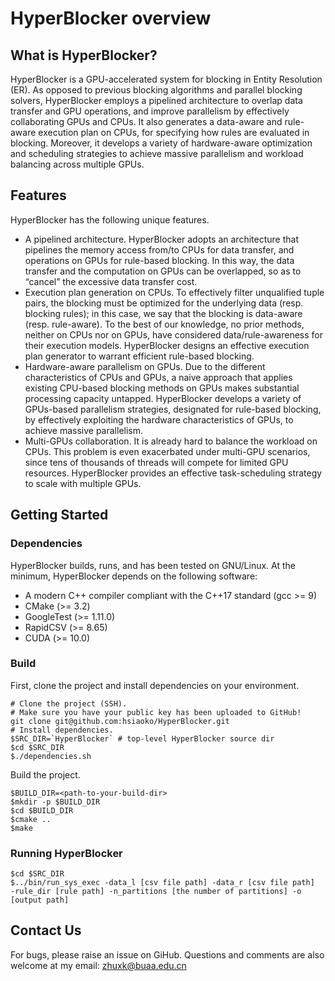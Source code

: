 # HyperBlocker overview

## What is HyperBlocker?
HyperBlocker is a GPU-accelerated system for blocking in Entity Resolution (ER). 
As opposed to previous blocking
algorithms and parallel blocking solvers, HyperBlocker employs
a pipelined architecture to overlap data transfer and GPU
operations, and improve parallelism by effectively collaborating
GPUs and CPUs. It also generates a data-aware and rule-aware
execution plan on CPUs, for specifying how rules are evaluated in
blocking. Moreover, it develops a variety of hardware-aware optimization 
and scheduling strategies to achieve massive parallelism
and workload balancing across multiple GPUs. 

## Features
HyperBlocker has the following unique features.

* A pipelined architecture. HyperBlocker adopts an architecture
that pipelines the memory access from/to CPUs for data
transfer, and operations on GPUs for rule-based blocking. In
this way, the data transfer and the computation on GPUs can be
overlapped, so as to “cancel” the excessive data transfer cost.
* Execution plan generation on CPUs. To effectively filter
unqualified tuple pairs, the blocking must be optimized for
the underlying data (resp. blocking rules); in this case, we say
that the blocking is data-aware (resp. rule-aware). To the best
of our knowledge, no prior methods, neither on CPUs nor on
GPUs, have considered data/rule-awareness for their execution
models. HyperBlocker designs an effective execution plan
generator to warrant efficient rule-based blocking.
* Hardware-aware parallelism on GPUs. Due to the different characteristics of CPUs and GPUs, a naive approach that
applies existing CPU-based blocking methods on GPUs makes
substantial processing capacity untapped. HyperBlocker develops a variety of GPUs-based parallelism strategies, designated
for rule-based blocking, by effectively exploiting the hardware
characteristics of GPUs, to achieve massive parallelism.
* Multi-GPUs collaboration. It is already hard to balance the
workload on CPUs. This problem is even exacerbated under
multi-GPU scenarios, since tens of thousands of threads will
compete for limited GPU resources. HyperBlocker provides an
effective task-scheduling strategy to scale with multiple GPUs.


## Getting Started
### Dependencies
HyperBlocker builds, runs, and has been tested on GNU/Linux. 
At the minimum, HyperBlocker depends on the following software:
* A modern C++ compiler compliant with the C++17 standard 
(gcc >= 9)
* CMake (>= 3.2)
* GoogleTest (>= 1.11.0)
* RapidCSV (>= 8.65)
* CUDA (>= 10.0)




### Build

First, clone the project and install dependencies on your environment.

```shell
# Clone the project (SSH).
# Make sure you have your public key has been uploaded to GitHub!
git clone git@github.com:hsiaoko/HyperBlocker.git
# Install dependencies.
$SRC_DIR=`HyperBlocker` # top-level HyperBlocker source dir
$cd $SRC_DIR
$./dependencies.sh
```

Build the project.
```shell
$BUILD_DIR=<path-to-your-build-dir>
$mkdir -p $BUILD_DIR
$cd $BUILD_DIR
$cmake ..
$make
```

### Running HyperBlocker
```shell
$cd $SRC_DIR
$../bin/run_sys_exec -data_l [csv file path] -data_r [csv file path]  -rule_dir [rule path] -n_partitions [the number of partitions] -o [output path]
```


## Contact Us
For bugs, please raise an issue on GiHub. 
Questions and comments are also welcome at my email: 
zhuxk@buaa.edu.cn



